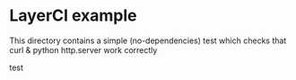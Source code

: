 # LayerCI example

This directory contains a simple (no-dependencies) test which checks that curl & python http.server work correctly

test
